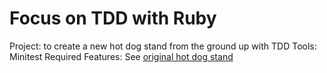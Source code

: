 # Focus on TDD with Ruby

Project: to create a new hot dog stand from the ground up with TDD
Tools: Minitest
Required Features: See [original hot dog stand](https://github.com/corinneling/ruby-and-hot-dogs)

